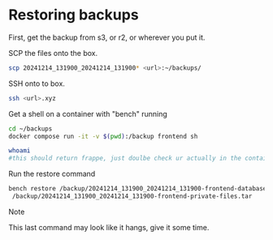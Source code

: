 # Restoring backups

First, get the backup from s3, or r2, or wherever you put it.


SCP the files onto the box.
```bash
scp 20241214_131900_20241214_131900* <url>:~/backups/
```

SSH onto to box.
```bash
ssh <url>.xyz
```

Get a shell on a container with "bench" running
```bash
cd ~/backups
docker compose run -it -v $(pwd):/backup frontend sh

whoami
#this should return frappe, just doulbe check ur actually in the container...
```

Run the restore command
```bash
bench restore /backup/20241214_131900_20241214_131900-frontend-database.sql.gz --with-public-files /backup/20241214_131900_20241214_131900-frontend-files.tar --with-private-files
 /backup/20241214_131900_20241214_131900-frontend-private-files.tar
```

> [!NOTE]
> This last command may look like it hangs, give it some time.

